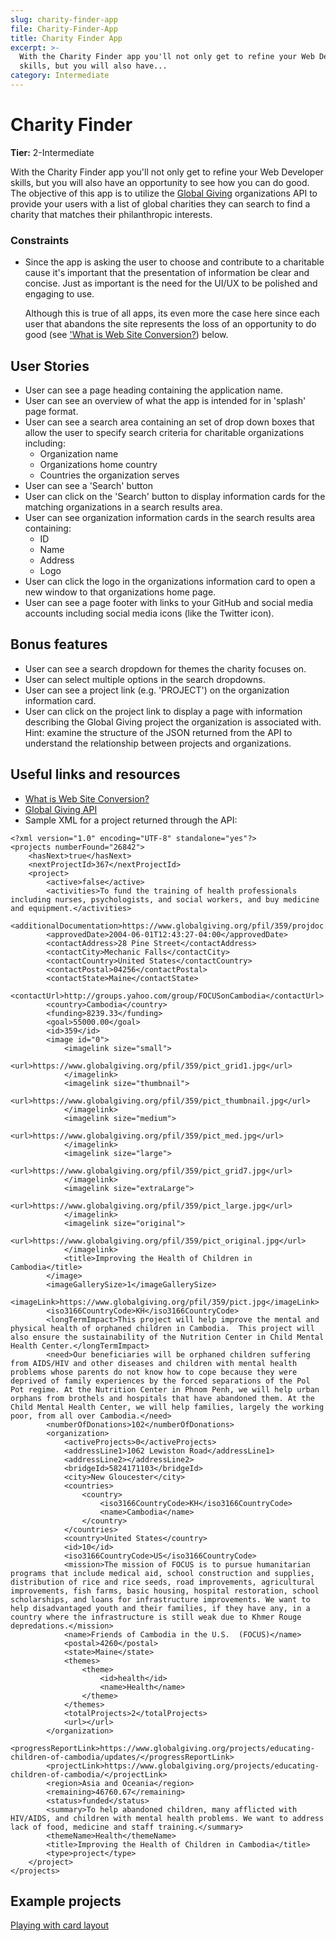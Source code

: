 ```yaml
---
slug: charity-finder-app
file: Charity-Finder-App
title: Charity Finder App
excerpt: >-
  With the Charity Finder app you'll not only get to refine your Web Developer
  skills, but you will also have...
category: Intermediate
---
```

# Charity Finder

**Tier:** 2-Intermediate

With the Charity Finder app you'll not only get to refine your Web Developer
skills, but you will also have an opportunity to see how you can do good. The
objective of this app is to utilize the [Global Giving](https://www.globalgiving.org/) organizations API to provide your users with a list of global charities they
can search to find a charity that matches their philanthropic interests.

### Constraints
- Since the app is asking the user to choose and contribute to a charitable
cause it's important that the presentation of information be clear and concise.
Just as important is the need for the UI/UX to be polished and engaging to use.

   Although this is true of all apps, its even more the case here since each
user that abandons the site represents the loss of an opportunity to do good
(see ['What is Web Site Conversion?](##useful-links-and-resources)) below.

## User Stories

* User can see a page heading containing the application name.
* User can see an overview of what the app is intended for in 'splash'
page format.
* User can see a search area containing an set of drop down boxes that
allow the user to specify search criteria for charitable organizations
including:
    - Organization name
    - Organizations home country
    - Countries the organization serves
* User can see a 'Search' button
* User can click on the 'Search' button to display information cards
for the matching organizations in a search results area.
* User can see organization information cards in the search results area
containing:
    - ID
    - Name
    - Address
    - Logo
* User can click the logo in the organizations information card to open a
new window to that organizations home page.
* User can see a page footer with links to your GitHub and social media
accounts including social media icons (like the Twitter icon).

## Bonus features

* User can see a search dropdown for themes the charity focuses on.
* User can select multiple options in the search dropdowns.
* User can see a project link (e.g. 'PROJECT') on the organization
information card.
* User can click on the project link to display a page with information
describing the Global Giving project the organization is associated with.
Hint: examine the structure of the JSON returned from the API to understand
the relationship between projects and organizations.

## Useful links and resources

- [What is Web Site Conversion?](https://www.marketing91.com/what-is-website-conversion/)
- [Global Giving API](https://www.globalgiving.org/api/)
- Sample XML for a project returned through the API:
```
<?xml version="1.0" encoding="UTF-8" standalone="yes"?>
<projects numberFound="26842">
    <hasNext>true</hasNext>
    <nextProjectId>367</nextProjectId>
    <project>
        <active>false</active>
        <activities>To fund the training of health professionals including nurses, psychologists, and social workers, and buy medicine and equipment.</activities>
        <additionalDocumentation>https://www.globalgiving.org/pfil/359/projdoc.doc</additionalDocumentation>
        <approvedDate>2004-06-01T12:43:27-04:00</approvedDate>
        <contactAddress>28 Pine Street</contactAddress>
        <contactCity>Mechanic Falls</contactCity>
        <contactCountry>United States</contactCountry>
        <contactPostal>04256</contactPostal>
        <contactState>Maine</contactState>
        <contactUrl>http://groups.yahoo.com/group/FOCUSonCambodia</contactUrl>
        <country>Cambodia</country>
        <funding>8239.33</funding>
        <goal>55000.00</goal>
        <id>359</id>
        <image id="0">
            <imagelink size="small">
                <url>https://www.globalgiving.org/pfil/359/pict_grid1.jpg</url>
            </imagelink>
            <imagelink size="thumbnail">
                <url>https://www.globalgiving.org/pfil/359/pict_thumbnail.jpg</url>
            </imagelink>
            <imagelink size="medium">
                <url>https://www.globalgiving.org/pfil/359/pict_med.jpg</url>
            </imagelink>
            <imagelink size="large">
                <url>https://www.globalgiving.org/pfil/359/pict_grid7.jpg</url>
            </imagelink>
            <imagelink size="extraLarge">
                <url>https://www.globalgiving.org/pfil/359/pict_large.jpg</url>
            </imagelink>
            <imagelink size="original">
                <url>https://www.globalgiving.org/pfil/359/pict_original.jpg</url>
            </imagelink>
            <title>Improving the Health of Children in Cambodia</title>
        </image>
        <imageGallerySize>1</imageGallerySize>
        <imageLink>https://www.globalgiving.org/pfil/359/pict.jpg</imageLink>
        <iso3166CountryCode>KH</iso3166CountryCode>
        <longTermImpact>This project will help improve the mental and physical health of orphaned children in Cambodia.  This project will also ensure the sustainability of the Nutrition Center in Child Mental Health Center.</longTermImpact>
        <need>Our beneficiaries will be orphaned children suffering from AIDS/HIV and other diseases and children with mental health problems whose parents do not know how to cope because they were deprived of family experiences by the forced separations of the Pol Pot regime. At the Nutrition Center in Phnom Penh, we will help urban orphans from brothels and hospitals that have abandoned them. At the Child Mental Health Center, we will help families, largely the working poor, from all over Cambodia.</need>
        <numberOfDonations>102</numberOfDonations>
        <organization>
            <activeProjects>0</activeProjects>
            <addressLine1>1062 Lewiston Road</addressLine1>
            <addressLine2></addressLine2>
            <bridgeId>5824171103</bridgeId>
            <city>New Gloucester</city>
            <countries>
                <country>
                    <iso3166CountryCode>KH</iso3166CountryCode>
                    <name>Cambodia</name>
                </country>
            </countries>
            <country>United States</country>
            <id>10</id>
            <iso3166CountryCode>US</iso3166CountryCode>
            <mission>The mission of FOCUS is to pursue humanitarian programs that include medical aid, school construction and supplies, distribution of rice and rice seeds, road improvements, agricultural improvements, fish farms, basic housing, hospital restoration, school scholarships, and loans for infrastructure improvements. We want to help disadvantaged youth and their families, if they have any, in a country where the infrastructure is still weak due to Khmer Rouge depredations.</mission>
            <name>Friends of Cambodia in the U.S.  (FOCUS)</name>
            <postal>4260</postal>
            <state>Maine</state>
            <themes>
                <theme>
                    <id>health</id>
                    <name>Health</name>
                </theme>
            </themes>
            <totalProjects>2</totalProjects>
            <url></url>
        </organization>
        <progressReportLink>https://www.globalgiving.org/projects/educating-children-of-cambodia/updates/</progressReportLink>
        <projectLink>https://www.globalgiving.org/projects/educating-children-of-cambodia/</projectLink>
        <region>Asia and Oceania</region>
        <remaining>46760.67</remaining>
        <status>funded</status>
        <summary>To help abandoned children, many afflicted with HIV/AIDS, and children with mental health problems. We want to address lack of food, medicine and staff training.</summary>
        <themeName>Health</themeName>
        <title>Improving the Health of Children in Cambodia</title>
        <type>project</type>
    </project>
</projects>
```

## Example projects

[Playing with card layout](https://codepen.io/bradjdouglas/pen/xOZJRz)
